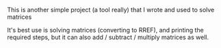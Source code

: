This is another simple project (a tool really) that I wrote and used to solve matrices

It's best use is solving matrices (converting to RREF), and printing the required steps, but it can also add / subtract / multiply matrices as well.
